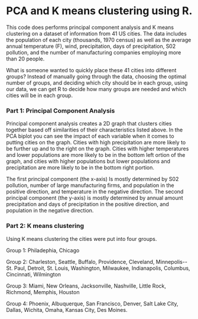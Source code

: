 # PCA and K means clustering using R.
This code does performs principal component analysis and K means clustering on a dataset of information from 41 US cities. The data includes the population of each city (thousands, 1970 census) as well as the average annual temperature (F), wind, precipitation, days of precipitation, S02 pollution, and the number of manufacturing companies employing more than 20 people.

What is someone wanted to quickly place these 41 cities into different groups? Instead of manually going through the data, choosing the optimal number of groups, and deciding which city should be in each group, using our data, we can get R to decide how many groups are needed and which cities will be in each group.

### Part 1: Principal Component Analysis
Principal component analysis creates a 2D graph that clusters cities together based off similarities of their characteristics listed above. In the PCA biplot you can see the impact of each variable when it comes to putting cities on the graph. Cities with high precipitation are more likely to be further up and to the right on the graph. Cities with higher temperatures and lower populations are more likely to be in the bottom left ortion of the graph, and cities with higher populations but lower populations and precipitation are more likely to be in the bottom right portion.

The first principal component (the x-axis) Is mostly determined by S02 pollution, number of large manufacturing firms, and population in the positive direction, and temperature in the negative direction. The second principal component (the y-axis) is mostly determined by annual amount precipitation and days of precipitation in the positive direction, and population in the negative direction.

### Part 2: K means clustering
Using K means clustering the cities were put into four groups.


Group 1: Philadephia, Chicago


Group 2: Charleston, Seattle, Buffalo, Providence, Cleveland, Minnepolis--St. Paul, Detroit, St. Louis, Washington, Milwaukee, Indianapolis, Columbus, Cincinnati, Wilmington


Group 3: Miami, New Orleans, Jacksonville, Nashville, Little Rock, Richmond, Memphis, Houston


Group 4: Phoenix, Albuquerque, San Francisco, Denver, Salt Lake City, Dallas, Wichita, Omaha, Kansas City, Des Moines.
